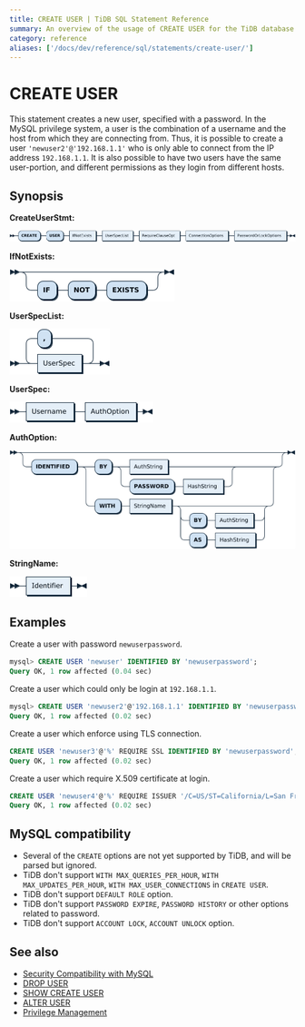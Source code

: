 ```yaml
---
title: CREATE USER | TiDB SQL Statement Reference
summary: An overview of the usage of CREATE USER for the TiDB database.
category: reference
aliases: ['/docs/dev/reference/sql/statements/create-user/']
---
```


# CREATE USER

This statement creates a new user, specified with a password. In the MySQL privilege system, a user is the combination of a username and the host from which they are connecting from. Thus, it is possible to create a user `'newuser2'@'192.168.1.1'` who is only able to connect from the IP address `192.168.1.1`. It is also possible to have two users have the same user-portion, and different permissions as they login from different hosts.

## Synopsis

**CreateUserStmt:**

![CreateUserStmt](/media/sqlgram/CreateUserStmt.png)

**IfNotExists:**

![IfNotExists](/media/sqlgram/IfNotExists.png)

**UserSpecList:**

![UserSpecList](/media/sqlgram/UserSpecList.png)

**UserSpec:**

![UserSpec](/media/sqlgram/UserSpec.png)

**AuthOption:**

![AuthOption](/media/sqlgram/AuthOption.png)

**StringName:**

![StringName](/media/sqlgram/StringName.png)

## Examples

Create a user with password `newuserpassword`.

```sql
mysql> CREATE USER 'newuser' IDENTIFIED BY 'newuserpassword';
Query OK, 1 row affected (0.04 sec)
```

Create a user which could only be login at `192.168.1.1`.

```sql
mysql> CREATE USER 'newuser2'@'192.168.1.1' IDENTIFIED BY 'newuserpassword';
Query OK, 1 row affected (0.02 sec)
```

Create a user which enforce using TLS connection.


```sql
CREATE USER 'newuser3'@'%' REQUIRE SSL IDENTIFIED BY 'newuserpassword';
Query OK, 1 row affected (0.02 sec)
``` 

Create a user which require X.509 certificate at login.

```sql
CREATE USER 'newuser4'@'%' REQUIRE ISSUER '/C=US/ST=California/L=San Francisco/O=PingCAP' IDENTIFIED BY 'newuserpassword';
Query OK, 1 row affected (0.02 sec)
```

## MySQL compatibility

* Several of the `CREATE` options are not yet supported by TiDB, and will be parsed but ignored.
* TiDB don't support `WITH MAX_QUERIES_PER_HOUR`, `WITH MAX_UPDATES_PER_HOUR`, `WITH MAX_USER_CONNECTIONS` in `CREATE USER`.
* TiDB don't support `DEFAULT ROLE` option.
* TiDB don't support `PASSWORD EXPIRE`, `PASSWORD HISTORY` or other options related to password.
* TiDB don't support  `ACCOUNT LOCK`, `ACCOUNT UNLOCK` option.

## See also

* [Security Compatibility with MySQL](/security-compatibility-with-mysql.md)
* [DROP USER](/sql-statements/sql-statement-drop-user.md)
* [SHOW CREATE USER](/sql-statements/sql-statement-show-create-user.md)
* [ALTER USER](/sql-statements/sql-statement-alter-user.md)
* [Privilege Management](/privilege-management.md)
